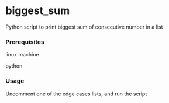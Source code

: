 # biggest_sum
Python script to print biggest sum of consecutive number  in a list 


### Prerequisites

linux machine

python
  

### Usage

 Uncomment one of the edge cases lists,  and run the script   

    
    
